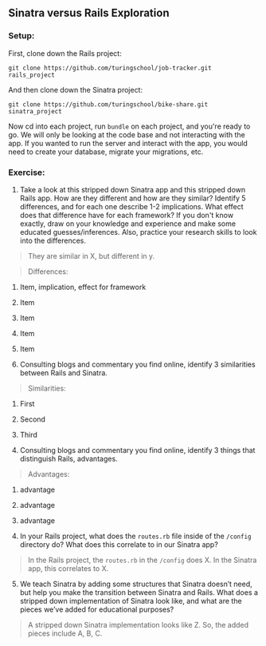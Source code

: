 ## Sinatra versus Rails Exploration

### Setup:

First, clone down the Rails project:

```terminal
git clone https://github.com/turingschool/job-tracker.git rails_project
```

And then clone down the Sinatra project:

```terminal
git clone https://github.com/turingschool/bike-share.git sinatra_project
```
Now cd into each project, run `bundle` on each project, and you're ready to go. We will only be looking at the code base and not interacting with the app. If you wanted to run the server and interact with the app, you would need to create your database, migrate your migrations, etc.

### Exercise:

1. Take a look at this stripped down Sinatra app and this stripped down Rails app. How are they different and how are they similar? Identify 5 differences, and for each one describe 1-2 implications. What effect does that difference have for each framework? If you don't know exactly, draw on your knowledge and experience and make some educated guesses/inferences. Also, practice your research skills to look into the differences.

>They are similar in X, but different in y.

>Differences:
1. Item, implication, effect for framework
2. Item
3. Item
4. Item
5. Item

2. Consulting blogs and commentary you find online, identify 3 similarities between Rails and Sinatra.

>Similarities:
1. First
2. Second
3. Third

3. Consulting blogs and commentary you find online, identify 3 things that distinguish Rails, advantages.

>Advantages:
1. advantage
2. advantage
3. advantage

4. In your Rails project, what does the `routes.rb` file inside of the `/config` directory do? What does this correlate to in our Sinatra app?

>In the Rails project, the `routes.rb` in the `/config` does X. In the Sinatra app, this correlates to X.

5. We teach Sinatra by adding some structures that Sinatra doesn’t need, but help you make the transition between Sinatra and Rails. What does a stripped down implementation of Sinatra look like, and what are the pieces we’ve added for educational purposes?

>A stripped down Sinatra implementation looks like Z. So, the added pieces include A, B, C.
